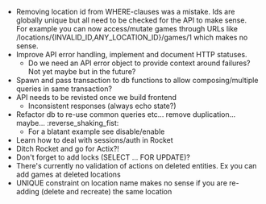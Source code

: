 - Removing location id from WHERE-clauses was a mistake. Ids are globally unique but all
  need to be checked for the API to make sense. For example you can now access/mutate games through
  URLs like /locations/{INVALID_ID,ANY_LOCATION_ID}/games/1 which makes no sense.
- Improve API error handling, implement and document HTTP statuses.
    - Do we need an API error object to provide context around failures? Not yet maybe but in the future?
- Spawn and pass transaction to db functions to allow composing/multiple queries in same transaction?
- API needs to be revisted once we build frontend
    - Inconsistent responses (always echo state?)
- Refactor db to re-use common queries etc... remove duplication... maybe... :reverse_shaking_fist:
    - For a blatant example see disable/enable
- Learn how to deal with sessions/auth in Rocket
- Ditch Rocket and go for Actix?!
- Don't forget to add locks (SELECT ... FOR UPDATE)?
- There's currently no validation of actions on deleted entities. Ex you can add games at deleted locations
- UNIQUE constraint on location name makes no sense if you are re-adding (delete and recreate) the same location
